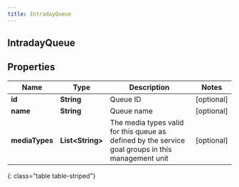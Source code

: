 ```yaml
---
title: IntradayQueue
---
```

## IntradayQueue


## Properties

| Name | Type | Description | Notes |
| ------------ | ------------- | ------------- | ------------- |
| **id** | **String** | Queue ID |  [optional] |
| **name** | **String** | Queue name |  [optional] |
| **mediaTypes** | **List&lt;String&gt;** | The media types valid for this queue as defined by the service goal groups in this management unit |  [optional] |
{: class="table table-striped"}



